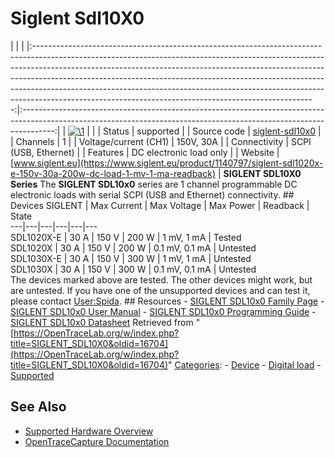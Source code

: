 # Siglent Sdl10X0

| | | |:----------------------------------------------------------------------------------------------------------------------------------------------------------------------------------------------------------------------------------------------------------------------------------------------------------------------------------------------------------------------------------------------------------------------------------------------------------------------------:|:--------------------------------------------------------------------------------------------------------------------------------------------------------------------:| | [![\1](../../assets/hardware/general/\2)](./File:SIGLENT_SDL1020X-E_frontpanel.jpg.html) | | | Status | supported | | Source code | [siglent-sdl10x0](http://github.com/OpenTraceLab/?p=OpenTraceCapture.git;a=tree;f=src/hardware/siglent-sdl10x0) | | Channels | 1 | | Voltage/current (CH1) | 150V, 30A | | Connectivity | SCPI (USB, Ethernet) | | Features | DC electronic load only | | Website | [www.siglent.eu](https://www.siglent.eu/product/1140797/siglent-sdl1020x-e-150v-30a-200w-dc-load-1-mv-1-ma-readback) | **SIGLENT SDL10X0 Series** The **SIGLENT SDL10x0** series are 1 channel programmable DC electronic loads with serial SCPI (USB and Ethernet) connectivity. ## Devices SIGLENT | Max Current | Max Voltage | Max Power | Readback | State   
---|---|---|---|---|---  
SDL1020X-E | 30 A | 150 V | 200 W | 1 mV, 1 mA | Tested  
SDL1020X | 30 A | 150 V | 200 W | 0.1 mV, 0.1 mA | Untested  
SDL1030X-E | 30 A | 150 V | 300 W | 1 mV, 1 mA | Untested  
SDL1030X | 30 A | 150 V | 300 W | 0.1 mV, 0.1 mA | Untested  
The devices marked above are tested. The other devices might work, but are untested. If you have one of the unsupported devices and can test it, please contact [User:Spida](https://OpenTraceLab.org/w/index.php?title=User:Spida&action=edit&redlink=1 "User:Spida \(page does not exist\)"). ## Resources \- [SIGLENT SDL10x0 Family Page](https://www.siglent.eu/dc-loads) \- [SIGLENT SDL10x0 User Manual](https://www.siglent.eu/_downloads/dcef37a5cf9022098bd0b060097a4755) \- [SIGLENT SDL10x0 Programming Guide](https://www.siglent.eu/_downloads/3057a753ab89ddc3e2554326da386cc3) \- [SIGLENT SDL10x0 Datasheet](https://www.siglent.eu/_downloads/85e8e87f1ff1fa5bdfe1fdb297b65f9b)
Retrieved from "[https://OpenTraceLab.org/w/index.php?title=SIGLENT_SDL10X0&oldid=16704](https://OpenTraceLab.org/w/index.php?title=SIGLENT_SDL10X0&oldid=16704)" 
[Categories](specialcategories-specialcategories.md): \- [Device](./Category:Device.html "Category:Device") \- [Digital load](./Category:Digital_load.html "Category:Digital load") \- [Supported](./Category:Supported.html "Category:Supported")

## See Also
- [Supported Hardware Overview](../supported-hardware.md)
- [OpenTraceCapture Documentation](../../opentracecapture/overview.md)
